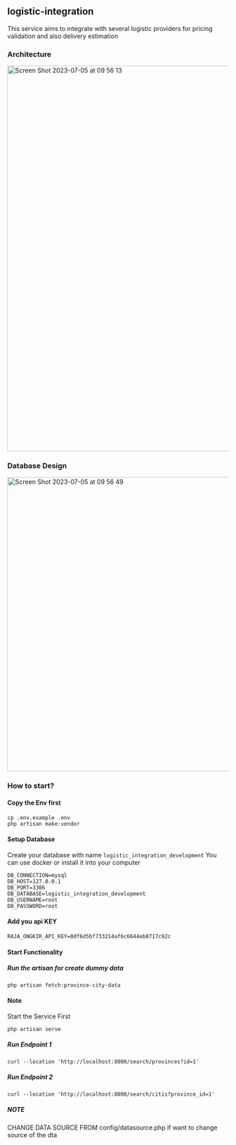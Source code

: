 ## logistic-integration
This service aims to integrate with several logistic providers for pricing validation and also delivery estimation

### Architecture

<img width="877" alt="Screen Shot 2023-07-05 at 09 56 13" src="https://github.com/sjuliper7/logistic-integration-service/assets/29673571/beec9a44-2a36-413a-b899-a391878709be">


### Database Design
<img width="669" alt="Screen Shot 2023-07-05 at 09 56 49" src="https://github.com/sjuliper7/logistic-integration-service/assets/29673571/c1a80441-2c1f-42ee-a017-315b48b18788">


### How to start?

#### Copy the Env first
```shell
cp .env.example .env
php artisan make:vendor
```

#### Setup Database

Create your database with name `logistic_integration_development`
You can use docker or install it into your computer

```env
DB_CONNECTION=mysql
DB_HOST=127.0.0.1
DB_PORT=3306
DB_DATABASE=logistic_integration_development
DB_USERNAME=root
DB_PASSWORD=root
```

#### Add you api KEY
```env
RAJA_ONGKIR_API_KEY=0df6d5bf733214af6c6644eb8717c92c
```

#### Start Functionality
##### Run the artisan for create dummy data
```shell
php artisan fetch:province-city-data
```

#### Note
Start the Service First
```shell
php artisan serve
```

##### Run Endpoint 1
```shell
curl --location 'http://localhost:8000/search/provinces?id=1'
```

##### Run Endpoint 2
```shell
curl --location 'http://localhost:8000/search/citis?province_id=1'
```


##### NOTE
CHANGE DATA SOURCE FROM config/datasource.php if want to change source of the dta
